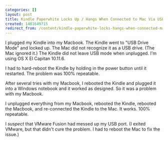 ```yaml
---
categories: []
layout: post
title: Kindle Paperwhite Locks Up / Hangs When Connected to Mac Via USB
created: 1481649715
redirect_from: /content/kindle-paperwhite-locks-hangs-when-connected-mac-usb
---
```

I plugged my Kindle into my Macbook.  The Kindle went to "USB Drive Mode" and locked up.  The Mac did not recognize it as a USB drive.  (The Mac ignored it.)  The Kindle did not leave USB mode when unplugged.  I'm using OS X El Capitan 10.11.6.

I had to hard-reboot the Kindle by holding in the power button until it restarted.   The problem was 100% repeatable.

After several tries with my Macbook, I rebooted the Kindle and plugged it into a Windows notebook and it worked as designed.  So it was a problem with my Macbook.

I unplugged everything from my Macbook, rebooted the Kindle, rebooted the Macbook, and re-connected the Kindle to the Mac.  It works.  100% repeatable.

I *suspect* that VMware Fusion had messed up my USB port.  (I exited VMware, but that didn't cure the problem.  I had to reboot the Mac to fix the issue.)
